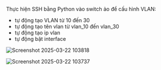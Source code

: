Thực hiện SSH bằng Python vào switch ảo để cấu hình VLAN:
- tự động tạo VLAN từ 10 đến 30
- tự động tạo tên vlan từ vlan_10 đến vlan_30
- tự động tạo ip vlan
- tự động bật interface

![Screenshot 2025-03-22 103818](https://github.com/user-attachments/assets/53ad003d-114a-4bf3-ad43-bec121ab57e4)

![Screenshot 2025-03-22 103737](https://github.com/user-attachments/assets/81774a32-9302-4d2a-8683-f002e8d346a9)
